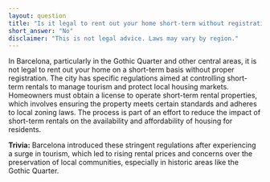 ```yaml
---
layout: question
title: "Is it legal to rent out your home short-term without registration in Barcelona's Gothic Quarter?"
short_answer: "No"
disclaimer: "This is not legal advice. Laws may vary by region."
---
```


In Barcelona, particularly in the Gothic Quarter and other central areas, it is not legal to rent out your home on a short-term basis without proper registration. The city has specific regulations aimed at controlling short-term rentals to manage tourism and protect local housing markets. Homeowners must obtain a license to operate short-term rental properties, which involves ensuring the property meets certain standards and adheres to local zoning laws. The process is part of an effort to reduce the impact of short-term rentals on the availability and affordability of housing for residents.

**Trivia:** Barcelona introduced these stringent regulations after experiencing a surge in tourism, which led to rising rental prices and concerns over the preservation of local communities, especially in historic areas like the Gothic Quarter.

